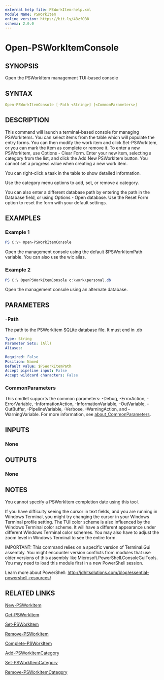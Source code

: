 ```yaml
---
external help file: PSWorkItem-help.xml
Module Name: PSWorkItem
online version: https://bit.ly/48zfOB8
schema: 2.0.0
---
```


# Open-PSWorkItemConsole

## SYNOPSIS

Open the PSWorkItem management TUI-based console

## SYNTAX

```yaml
Open-PSWorkItemConsole [-Path <String>] [<CommonParameters>]
```

## DESCRIPTION

This command will launch a terminal-based console for managing PSWorkItems. You can select items from the table which will populate the entry forms. You can then modify the work item and click Set-PSWorkItem, or you can mark the item as complete or remove it. To enter a new PSWorkItem, use Options - Clear Form. Enter your new item, selecting a category from the list, and click the Add New PSWorkItem button. You cannot set a progress value when creating a new work item.

You can right-click a task in the table to show detailed information.

Use the category menu options to add, set, or remove a category.

You can also enter a different database path by entering the path in the Database field, or using Options - Open database. Use the Reset Form option to reset the form with your default settings.

## EXAMPLES

### Example 1

```powershell
PS C:\> Open-PSWorkItemConsole
```

Open the management console using the default $PSWorkItemPath variable. You can also use the wic alias.

### Example 2

```powershell
PS C:\ OpenPSWorkItemConsole c:\work\personal.db
```

Open the management console using an alternate database.

## PARAMETERS

### -Path

The path to the PSWorkItem SQLite database file. It must end in .db

```yaml
Type: String
Parameter Sets: (All)
Aliases:

Required: False
Position: Named
Default value: $PSWorkItemPath
Accept pipeline input: False
Accept wildcard characters: False
```

### CommonParameters

This cmdlet supports the common parameters: -Debug, -ErrorAction, -ErrorVariable, -InformationAction, -InformationVariable, -OutVariable, -OutBuffer, -PipelineVariable, -Verbose, -WarningAction, and -WarningVariable. For more information, see [about_CommonParameters](http://go.microsoft.com/fwlink/?LinkID=113216).

## INPUTS

### None

## OUTPUTS

### None

## NOTES

You cannot specify a PSWorkItem completion date using this tool.

If you have difficulty seeing the cursor in text fields, and you are running in Windows Terminal, you might try changing the cursor in your Windows Terminal profile setting. The TUI color scheme is also influenced by the Windows Terminal color scheme. It will have a different appearance under different Windows Terminal color schemes. You may also have to adjust the zoom level in Windows Terminal to see the entire form.

IMPORTANT: This command relies on a specific version of Terminal.Gui assembly. You might encounter version conflicts from modules that use older versions of this assembly like Microsoft.PowerShell.ConsoleGuiTools. You may need to load this module first in a new PowerShell session.

Learn more about PowerShell: http://jdhitsolutions.com/blog/essential-powershell-resources/

## RELATED LINKS

[New-PSWorkItem](New-PSWorkItem.md)

[Get-PSWorkItem](Get-PSWorkItem.md)

[Set-PSWorkItem](Set-PSWorkItem.md)

[Remove-PSWorkItem](Remove-PSWorkItem.md)

[Complete-PSWorkItem](Complete-PSWorkItem.md)

[Add-PSWorkItemCategory](Add-PSWorkItemCategory.md)

[Set-PSWorkItemCategory](Set-PSWorkItemCategory.md)

[Remove-PSWorkItemCategory](Remove-PSWorkItemCategory.md)
